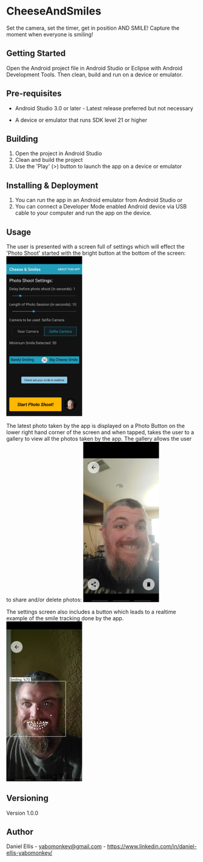 # CheeseAndSmiles

Set the camera, set the timer, get in position AND SMILE! Capture the moment when everyone is smiling!

## Getting Started

Open the Android project file in Android Studio or Eclipse with Android Development Tools. Then clean, build and run on a device or emulator.

## Pre-requisites

* Android Studio 3.0 or later - Latest release preferred but not necessary

* A device or emulator that runs SDK level 21 or higher

## Building
1. Open the project in Android Studio
2. Clean and build the project
3. Use the 'Play' (>) button to launch the app on a device or emulator

## Installing & Deployment
1. You can run the app in an Android emulator from Android Studio or
2. You can connect a Developer Mode enabled Android device via USB cable to your computer and run the app on the device.

## Usage

The user is presented with a screen full of settings which will effect the 'Photo Shoot' started with the bright button at the bottom of the screen:
<img src="Assets/Screenshots/CheeseSmilesSettings.jpg" width="200"/>

The latest photo taken by the app is displayed on a Photo Button on the lower right hand corner of the screen and when tapped, takes the user to a gallery to view all the photos taken by the app. The gallery allows the user to share and/or delete photos:
<img src="Assets/Screenshots/CheeseSmilesGallery.jpg" width="200"/>

The settings screen also includes a button which leads to a realtime example of the smile tracking done by the app.
<img src="Assets/Screenshots/CheeseSmilesRealTime.jpg" width="200"/>

## Versioning
Version 1.0.0

## Author
Daniel Ellis - yabomonkey@gmail.com - https://www.linkedin.com/in/daniel-ellis-yabomonkey/